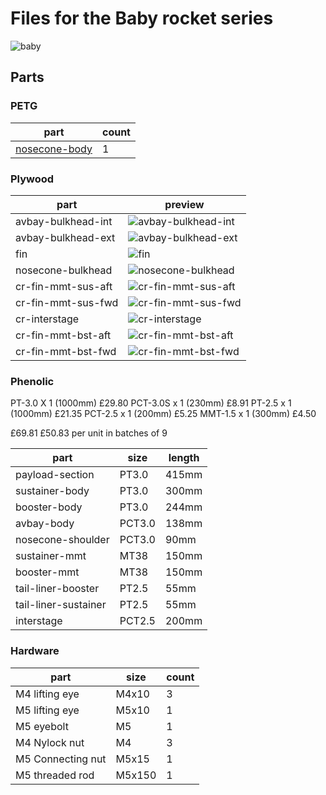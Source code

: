 # Files for the Baby rocket series

![baby](https://res.cloudinary.com/ronaldhatcher/image/upload/v1717939384/baby/05-01_petpyb.jpg)

## Parts

### PETG

| part                | count |
| ------------------- | ----- |
| [nosecone-body](./3mf/) | 1     |

### Plywood

| part               | preview |
| ------------------ | ------- |
| avbay-bulkhead-int | ![avbay-bulkhead-int](./svg/avbay-bulkhead-int.svg)  |
| avbay-bulkhead-ext | ![avbay-bulkhead-ext](./svg/avbay-bulkhead-ext.svg)  |
| fin                | ![fin](./svg/fin.svg) |
| nosecone-bulkhead  | ![nosecone-bulkhead](./svg/nosecone-bulkhead.svg) |
| cr-fin-mmt-sus-aft | ![cr-fin-mmt-sus-aft](./svg/cr-fin-mmt-sus-aft.svg) |
| cr-fin-mmt-sus-fwd  | ![cr-fin-mmt-sus-fwd](./svg/cr-fin-mmt-sus-fwd.svg) |
| cr-interstage  | ![cr-interstage](./svg/cr-interstage.svg) |
| cr-fin-mmt-bst-aft | ![cr-fin-mmt-bst-aft](./svg/cr-fin-mmt-bst-aft.svg) |
| cr-fin-mmt-bst-fwd  | ![cr-fin-mmt-bst-fwd](./svg/cr-fin-mmt-bst-fwd.svg) |

### Phenolic

PT-3.0 X 1 (1000mm) £29.80
PCT-3.0S x 1 (230mm) £8.91
PT-2.5 x 1 (1000mm) £21.35
PCT-2.5 x 1 (200mm) £5.25
MMT-1.5 x 1 (300mm) £4.50

£69.81
£50.83 per unit in batches of 9

| part                 |  size  | length |
| -------------------- | ------ | ------ |
| payload-section      | PT3.0  | 415mm  |
| sustainer-body       | PT3.0  | 300mm  |
| booster-body         | PT3.0  | 244mm  |
| avbay-body           | PCT3.0 | 138mm  |
| nosecone-shoulder    | PCT3.0 | 90mm   |
| sustainer-mmt        | MT38   | 150mm  |
| booster-mmt          | MT38   | 150mm  |
| tail-liner-booster   | PT2.5  | 55mm   |
| tail-liner-sustainer | PT2.5  | 55mm   |
| interstage           | PCT2.5 | 200mm  |

### Hardware

| part                 | size   | count |
| -------------------- | ------ | ----- |
| M4 lifting eye       | M4x10  | 3     |
| M5 lifting eye       | M5x10  | 1     |
| M5 eyebolt           | M5     | 1     |
| M4 Nylock nut        | M4     | 3     |
| M5 Connecting nut    | M5x15  | 1     |
| M5 threaded rod      | M5x150 | 1     |
